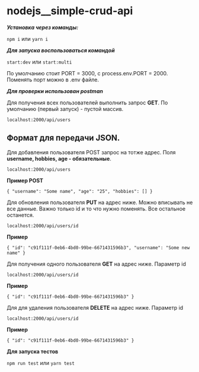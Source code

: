 # nodejs__simple-crud-api


***Установка через команды:***

`npm i` или `yarn i`

***Для запуска воспользоваться командой***

`start:dev` или `start:multi`

По умолчанию стоит PORT = 3000, c process.env.PORT = 2000. Поменять порт можно в .env файле.

 ***Для проверки использован postman***

 Для получения всех пользователей выполнить запрос **GET**. По умолчанию (первый запуск) - пустой массив.

 `localhost:2000/api/users`

## Формат для передачи **JSON**.

 Для добавления пользователя POST запрос на тотже адрес. Поля **username, hobbies, age - обязательные**.

 `localhost:2000/api/users`

 **Пример POST**

 `
 {
    "username": "Some name",
    "age": "25",
    "hobbies": []
 }
 `

Для обновления пользователя **PUT** на адрес ниже. Можно вписывать не все данные. Важно только id и то что нужно поменять. Все остальное останется.

`localhost:2000/api/users/id`

**Пример**

`
{
 "id": "c91f111f-0eb6-4bd0-99be-6671431596b3",
 "username": "Some new name"
}
`

Для получения одного пользователя **GET** на адрес ниже. Параметр id

`localhost:2000/api/users/id`

**Пример**

`
{
 "id": "c91f111f-0eb6-4bd0-99be-6671431596b3"
}
`

Для для удаления пользователя **DELETE** на адрес ниже. Параметр id

`localhost:2000/api/users/id`

**Пример**

`
{
 "id": "c91f111f-0eb6-4bd0-99be-6671431596b3"
}
`

**Для запуска тестов**

`npm run test` или `yarn test`
